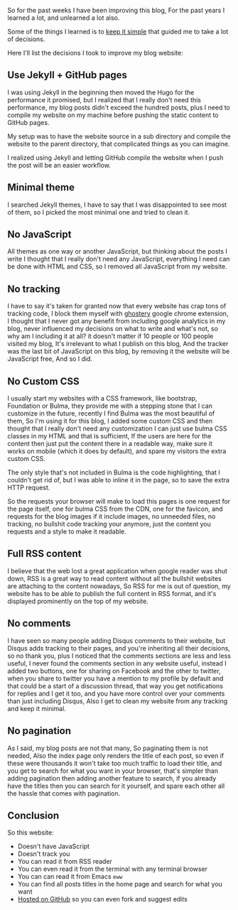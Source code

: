 So for the past weeks I have been improving this blog, For the past years I learned a lot, and unlearned a lot also.

Some of the things I learned is to [keep it simple](https://en.wikipedia.org/wiki/KISS_principle) that guided me to take a lot of decisions.

Here I'll list the decisions I took to improve my blog website:

## Use Jekyll + GitHub pages

I was using Jekyll in the beginning then moved the Hugo for the performance it promised, but I realized that I really don't need this performance, my blog posts didn't exceed the hundred posts, plus I need to compile my website on my machine before pushing the static content to GitHub pages.

My setup was to have the website source in a sub directory and compile the website to the parent directory, that complicated things as you can imagine.

I realized using Jekyll and letting GitHub compile the website when I push the post will be an easier workflow.

## Minimal theme

I searched Jekyll themes, I have to say that I was disappointed to see most of them, so I picked the most minimal one and tried to clean it.

## No JavaScript

All themes as one way or another JavaScript, but thinking about the posts I write I thought that I really don't need any JavaScript, everything I need can be done with HTML and CSS, so I removed all JavaScript from my website.

## No tracking

I have to say it's taken for granted now that every website has crap tons of tracking code, I block them myself with [ghostery](https://www.ghostery.com/) google chrome extension, I thought that I never got any benefit from including google analytics in my blog, never influenced my decisions on what to write and what's not, so why am I including it at all? it doesn't matter if 10 people or 100 people visited my blog, It's irrelevant to what I publish on this blog, And the tracker was the last bit of JavaScript on this blog, by removing it the website will be JavaScript free, And so I did.

## No Custom CSS

I usually start my websites with a CSS framework, like bootstrap, Foundation or Bulma, they provide me with a stepping stone that I can customize in the future, recently I find Bulma was the most beautiful of them, So I'm using it for this blog, I added some custom CSS and then thought that I really don't need any customization I can just use bulma CSS classes in my HTML and that is sufficient, If the users are here for the content then just put the content there in a readable way, make sure it works on mobile (which it does by default), and spare my visitors the extra custom CSS.

The only style that's not included in Bulma is the code highlighting, that I couldn't get rid of, but I was able to inline it in the page, so to save the extra HTTP request.

So the requests your browser will make to load this pages is one request for the page itself, one for bulma CSS from the CDN, one for the favicon, and requests for the blog images if it include images, no unneeded files, no tracking, no bullshit code tracking your anymore, just the content you requests and a style to make it readable.

## Full RSS content

I believe that the web lost a great application when google reader was shut down, RSS is a great way to read content without all the bullshit websites are attaching to the content nowadays, So RSS for me is out of question, my website has to be able to publish the full content in RSS format, and it's displayed prominently on the top of my website.

## No comments

I have seen so many people adding Disqus comments to their website, but Disqus adds tracking to their pages, and you're inheriting all their decisions, so no thank you, plus I noticed that the comments sections are less and less useful, I never found the comments section in any website useful, instead I added two buttons, one for sharing on Facebook and the other to twitter, when you share to twitter you have a mention to my profile by default and that could be a start of a discussion thread, that way you get notifications for replies and I get it too, and you have more control over your comments than just including Disqus, Also I get to clean my website from any tracking and keep it minimal.

## No pagination

As I said, my blog posts are not that many, So paginating them is not needed, Also the index page only renders the title of each post, so even if these were thousands it won't take too much traffic to load their title, and you get to search for what you want in your browser, that's simpler than adding pagination then adding another feature to search, if you already have the titles then you can search for it yourself, and spare each other all the hassle that comes with pagination.


## Conclusion

So this website:

- Doesn't have JavaScript
- Doesn't track you
- You can read it from RSS reader
- You can even read it from the terminal with any terminal browser
- You can can read it from Emacs `eww`
- You can find all posts titles in the home page and search for what you want
- [Hosted on GitHub](https://github.com/emad-elsaid/emad-elsaid.github.io) so you can even fork and suggest edits
